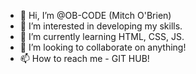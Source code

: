 - 👋 Hi, I’m @OB-CODE (Mitch O'Brien)
- 👀 I’m interested in developing my skills.
- 🌱 I’m currently learning HTML, CSS, JS.
- 💞️ I’m looking to collaborate on anything!
- 📫 How to reach me - GIT HUB!

<!---
OB-CODE/OB-CODE is a ✨ special ✨ repository because its `README.md` (this file) appears on your GitHub profile.
You can click the Preview link to take a look at your changes.
--->
